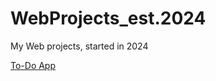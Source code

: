 # WebProjects_est.2024
My Web projects, started in 2024

[To-Do App](https://db-ay.github.io/WebProjects/ToDoApp)